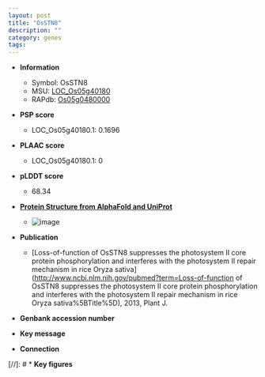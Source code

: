```yaml
---
layout: post
title: "OsSTN8"
description: ""
category: genes
tags: 
---
```


* **Information**  
    + Symbol: OsSTN8  
    + MSU: [LOC_Os05g40180](http://rice.plantbiology.msu.edu/cgi-bin/ORF_infopage.cgi?orf=LOC_Os05g40180)  
    + RAPdb: [Os05g0480000](http://rapdb.dna.affrc.go.jp/viewer/gbrowse_details/irgsp1?name=Os05g0480000)  

* **PSP score**  
    + LOC_Os05g40180.1: 0.1696 

* **PLAAC score**  
    + LOC_Os05g40180.1: 0 

* **pLDDT score**
    + 68.34

* **[Protein Structure from AlphaFold and UniProt](https://www.uniprot.org/uniprotkb/A0A0P0WNT5/entry#structure)**
    + ![image](https://ricepsp.github.io/images/A/AF-A0A0P0WNT5-F1.png)

* **Publication**  
    + [Loss-of-function of OsSTN8 suppresses the photosystem II core protein phosphorylation and interferes with the photosystem II repair mechanism in rice Oryza sativa](http://www.ncbi.nlm.nih.gov/pubmed?term=Loss-of-function of OsSTN8 suppresses the photosystem II core protein phosphorylation and interferes with the photosystem II repair mechanism in rice Oryza sativa%5BTitle%5D), 2013, Plant J.

* **Genbank accession number**  

* **Key message**  

* **Connection**  

[//]: # * **Key figures**  


